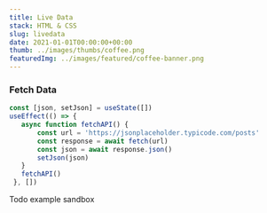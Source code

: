 ```yaml
---
title: Live Data
stack: HTML & CSS
slug: livedata
date: 2021-01-01T00:00:00+00:00
thumb: ../images/thumbs/coffee.png
featuredImg: ../images/featured/coffee-banner.png
---
```

### Fetch Data

 ```js
 const [json, setJson] = useState([])
 useEffect(() => {
    async function fetchAPI() {
        const url = 'https://jsonplaceholder.typicode.com/posts'
        const response = await fetch(url)
        const json = await response.json()
        setJson(json)
    }
    fetchAPI()
  }, [])

 ```
 

Todo example sandbox

